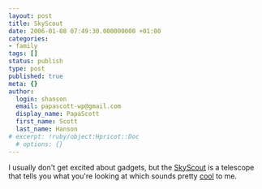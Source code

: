 ```yaml
---
layout: post
title: SkyScout
date: 2006-01-08 07:49:30.000000000 +01:00
categories:
- family
tags: []
status: publish
type: post
published: true
meta: {}
author:
  login: shanson
  email: papascott-wp@gmail.com
  display_name: PapaScott
  first_name: Scott
  last_name: Hanson
# excerpt: !ruby/object:Hpricot::Doc
  # options: {}
---
```

<p>I usually don't get excited about gadgets, but the <a href="http://www.celestron.com/skyscout/hp_land.php">SkyScout</a> is a telescope that tells you what you're looking at which sounds pretty <a href="http://scobleizer.wordpress.com/2006/01/07/the-word-of-mouth-killer-product-of-ces/" title="Scobleizer - Microsoft Geek Blogger &raquo; The word-of-mouth killer product of CES">cool</a> to me.</p>
